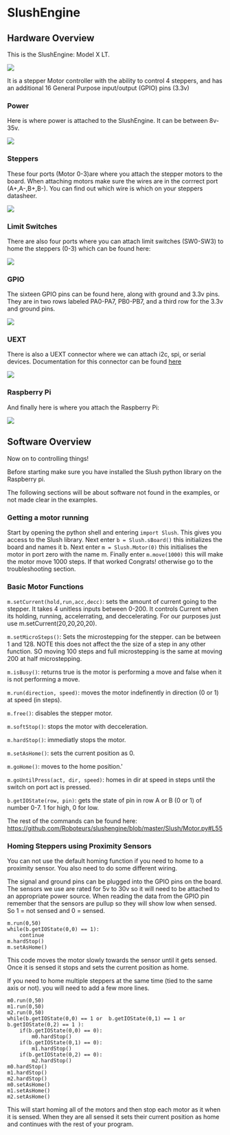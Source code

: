 # SlushEngine

## Hardware Overview

This is the SlushEngine: Model X LT. 

![](https://i.imgur.com/2v12RMR.png?1)

It is a stepper Motor controller with the ability to control 4 steppers, and has an additional 16 General Purpose input/output (GPIO) pins (3.3v)
### Power
Here is where power is attached to the SlushEngine. It can be between 8v-35v.

![](https://i.imgur.com/odr3LFQ.png?1)

### Steppers
These four ports (Motor 0-3)are where you attach the stepper motors to the board. When attaching motors make sure the wires are in the corrrect port (A+,A-,B+,B-). You can find out which wire is which on your steppers datasheer. 

![](https://i.imgur.com/VerCrTt.png?1)

### Limit Switches
There are also four ports where you can attach limit switches (SW0-SW3) to home the steppers (0-3) which can be found here:

![](https://i.imgur.com/g51PaSy.png?1)

### GPIO
The sixteen GPIO pins can be found here, along with ground and 3.3v pins. They are in two rows labeled PA0-PA7, PB0-PB7, and a third row for the 3.3v and ground pins.

![](https://i.imgur.com/TVrEYj9.png?1)

### UEXT
There is also a UEXT connector where we can attach i2c, spi, or serial devices. Documentation for this connector can be found [here](https://www.olimex.com/Products/Modules/UEXT/resources/UEXT_rev_B.pdf) 

![](https://i.imgur.com/0ws4Ydz.png?1)

### Raspberry Pi
And finally here is where you attach the Raspberry Pi:

![](https://i.imgur.com/xuiFksD.png?1)

## Software Overview

Now on to controlling things!

Before starting make sure you have installed the Slush python library on the Raspberry pi.

The following sections will be about software not found in the examples, or not made clear in the examples.

### Getting a motor running

Start by opening the python shell and entering ```import Slush```. This gives you access to the Slush library. Next enter ```b = Slush.sBoard()``` this initializes the board and names it b. Next enter ```m = Slush.Motor(0)``` this initialises the motor in port zero with the name m. Finally enter ```m.move(1000)``` this will make the motor move 1000 steps. If that worked Congrats! otherwise go to the troubleshooting section.

### Basic Motor Functions


```m.setCurrent(hold,run,acc,decc)```: sets the amount of current going to the stepper. It takes 4 unitless inputs between 0-200. It controls Current when its holding, running, accelerrating, and deccelerating. For our purposes just use m.setCurrent(20,20,20,20).

```m.setMicroSteps()```: Sets the microstepping for the stepper. can be between 1 and 128. NOTE this does not affect the the size of a step in any other function. SO moving 100 steps and full microstepping is the same at moving 200 at half microstepping.

```m.isBusy()```: returns true is the motor is performing a move and false when it is not performing a move.

```m.run(direction, speed)```: moves the motor indefinently in direction (0 or 1) at speed (in steps).

```m.free()```: disables the stepper motor.

```m.softStop()```: stops the motor with decceleration.

```m.hardStop()```: immediatly stops the motor.

```m.setAsHome()```: sets the current position as 0.

```m.goHome()```: moves to the home position.'

```m.goUntilPress(act, dir, speed)```: homes in dir at speed in steps until the switch on port act is pressed.

```b.getIOState(row, pin)```: gets the state of pin in row A or B (0 or 1) of number 0-7. 1 for high, 0 for low.

The rest of the commands can be found here: https://github.com/Roboteurs/slushengine/blob/master/Slush/Motor.py#L55

### Homing Steppers using Proximity Sensors

You can not use the default homing function if you need to home to a proximity sensor. You also need to do some different wiring.

The signal and ground pins can be plugged into the GPIO pins on the board. The sensors we use are rated for 5v to 30v so it will need to be attached to an appropriate power source.
When reading the data from the GPIO pin remember that the sensors are pullup so they will show low when sensed. So 1 = not sensed and 0 = sensed.

```
m.run(0,50)
while(b.getIOState(0,0) == 1):
    continue
m.hardStop()
m.setAsHome()
```

This code moves the motor slowly towards the sensor until it gets sensed. Once it is sensed it stops and sets the current position as home.

If you need to home multiple steppers at the same time (tied to the same axis or not). you will need to add a few more lines.

```
m0.run(0,50)
m1.run(0,50)
m2.run(0,50)
while(b.getIOState(0,0) == 1 or  b.getIOState(0,1) == 1 or b.getIOState(0,2) == 1 ):
    if(b.getIOState(0,0) == 0):
        m0.hardStop()
    if(b.getIOState(0,1) == 0):
        m1.hardStop()
    if(b.getIOState(0,2) == 0):
        m2.hardStop()
m0.hardStop()
m1.hardStop()
m2.hardStop()
m0.setAsHome()
m1.setAsHome()
m2.setAsHome()
```
This will start homing all of the motors and then stop each motor as it when it is sensed. When they are all sensed it sets their current position as home and continues with the rest of your program.
